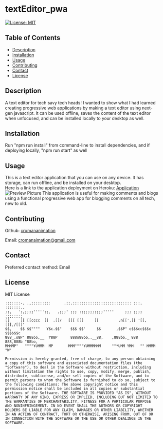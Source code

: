 # textEditor_pwa
[![License: MIT](https://img.shields.io/badge/License-MIT-yellow.svg)](https://opensource.org/licenses/MIT)

## Table of Contents
 - [Description](#description)
 - [Installation](#installation)
 - [Usage](#usage)
 - [Contributing](#contributing)
 - [Contact](#contact)
 - [License](#license)


## Description

A text editor for tech savy tech heads! I wanted to show what I had learned creating progressive web applications by making a text editor using next-gen javascript. It can be used offline, saves the content of the text editor when unfocused, and can be installed locally to your desktop as well.

## Installation

Run "npm run install" from command-line to install dependencies, and if deploying locally, "npm run start" as well

## Usage
This is a text editor application that you can use on any device. It has storage, can run offline, and be installed on your desktop.  
Here is a link to the application deployment on Heroku: [Application](YourURLHERE)  
![Preview Picture](YourPreviewScreenshot)
This application is useful for making comments and blogs using a functional progressive web app for blogging comments on all tech, new to old.

## Contributing


 Github: [cromananimation](https://github.com/cromananimation)

 Email: cromanaimation@gmail.com

## Contact

 Preferred contact method: Email

## License

MIT License
    
    :::::::-. .,:::::::::      .::.::::::::::::::::::::::::::: :::.    :::::::..   
    ;;,   ';,;;;;''''';;,   ,;;;' ;;; ;;;;;;;;;;;'''''     ;;; ;;;;   ;;;;;;;;  
    [[     [[ [[cccc  [[  .[[/   [[[ [[[     [[         .n[[',[[ '[[,  [[[,/[[['  
    $$,    $$ $$""""   Y$c.$$"    $$$ $$'     $$       ,$$P" c$$$cc$$$c $$$$$$c    
    888_,o8P' 888oo,__  Y88P      888o88oo,.__88,    ,888bo,_ 888   888,888b "88bo,
    MMMMP"   """"YUMMM  MP       MMM""""YUMMMMMM     ""*UMM YMM   "" MMMM   "W" 

    Permission is hereby granted, free of charge, to any person obtaining a copy of this software and associated documentation files (the "Software"), to deal in the Software without restriction, including without limitation the rights to use, copy, modify, merge, publish, distribute, sublicense, and/or sell copies of the Software, and to permit persons to whom the Software is furnished to do so, subject to the following conditions: The above copyright notice and this permission notice shall be included in all copies or substantial portions of the Software. THE SOFTWARE IS PROVIDED "AS IS", WITHOUT WARRANTY OF ANY KIND, EXPRESS OR IMPLIED, INCLUDING BUT NOT LIMITED TO THE WARRANTIES OF MERCHANTABILITY, FITNESS FOR A PARTICULAR PURPOSE AND NONINFRINGEMENT. IN NO EVENT SHALL THE AUTHORS OR COPYRIGHT HOLDERS BE LIABLE FOR ANY CLAIM, DAMAGES OR OTHER LIABILITY, WHETHER IN AN ACTION OF CONTRACT, TORT OR OTHERWISE, ARISING FROM, OUT OF OR IN CONNECTION WITH THE SOFTWARE OR THE USE OR OTHER DEALINGS IN THE SOFTWARE.